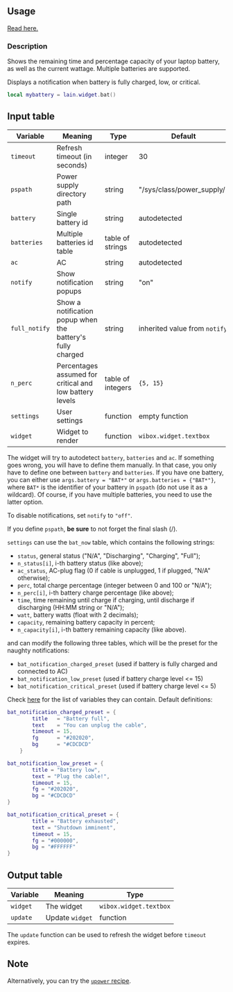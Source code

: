 ## Usage

[Read here.](https://github.com/lcpz/lain/wiki/Widgets#usage)

### Description

Shows the remaining time and percentage capacity of your laptop battery, as well
as the current wattage. Multiple batteries are supported.

Displays a notification when battery is fully charged, low, or critical.

```lua
local mybattery = lain.widget.bat()
```

## Input table

Variable | Meaning | Type | Default
--- | --- | --- | ---
`timeout` | Refresh timeout (in seconds) | integer | 30
`pspath` | Power supply directory path | string | "/sys/class/power_supply/"
`battery` | Single battery id | string | autodetected
`batteries` | Multiple batteries id table | table of strings | autodetected
`ac` | AC | string | autodetected
`notify` | Show notification popups | string | "on"
`full_notify` | Show a notification popup when the battery's fully charged | string | inherited value from `notify`
`n_perc` | Percentages assumed for critical and low battery levels | table of integers | `{5, 15}`
`settings` | User settings | function | empty function
`widget` | Widget to render | function | `wibox.widget.textbox`

The widget will try to autodetect `battery`, `batteries` and `ac`. If something
goes wrong, you will have to define them manually. In that case, you only have
to define one between `battery` and `batteries`. If you have one battery, you
can either use `args.battery = "BAT*"` or `args.batteries = {"BAT*"}`, where `BAT*`
is the identifier of your battery in `pspath` (do not use it as a wildcard).
Of course, if you have multiple batteries, you need to use the latter option.

To disable notifications, set `notify` to `"off"`.

If you define `pspath`, **be sure** to not forget the final slash (/).

`settings` can use the `bat_now` table, which contains the following strings:

- `status`, general status ("N/A", "Discharging", "Charging", "Full");
- `n_status[i]`, i-th battery status (like above);
- `ac_status`, AC-plug flag (0 if cable is unplugged, 1 if plugged, "N/A" otherwise);
- `perc`, total charge percentage (integer between 0 and 100 or "N/A");
- `n_perc[i]`, i-th battery charge percentage (like above);
- `time`, time remaining until charge if charging, until discharge if discharging (HH:MM string or "N/A");
- `watt`, battery watts (float with 2 decimals);
- `capacity`, remaining battery capacity in percent;
- `n_capacity[i]`, i-th battery remaining capacity (like above).

and can modify the following three tables, which will be the preset for the naughty notifications:
* `bat_notification_charged_preset` (used if battery is fully charged and connected to AC)
* `bat_notification_low_preset` (used if battery charge level <= 15)
* `bat_notification_critical_preset` (used if battery charge level <= 5)

Check [here](https://awesomewm.org/doc/api/libraries/naughty.html#notify) for
the list of variables they can contain. Default definitions:

```lua
bat_notification_charged_preset = {
        title   = "Battery full",
        text    = "You can unplug the cable",
        timeout = 15,
        fg      = "#202020",
        bg      = "#CDCDCD"
    }

```

```lua
bat_notification_low_preset = {
        title = "Battery low",
        text = "Plug the cable!",
        timeout = 15,
        fg = "#202020",
        bg = "#CDCDCD"
}
```
```lua
bat_notification_critical_preset = {
        title = "Battery exhausted",
        text = "Shutdown imminent",
        timeout = 15,
        fg = "#000000",
        bg = "#FFFFFF"
}
```

## Output table

Variable | Meaning | Type
--- | --- | ---
`widget` | The widget | `wibox.widget.textbox`
`update` | Update `widget` | function

The `update` function can be used to refresh the widget before `timeout` expires.

## Note

Alternatively, you can try the [`upower` recipe](https://awesomewm.org/recipes/watch).
